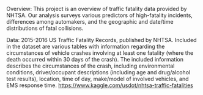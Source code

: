 
Overview:
This project is an overview of traffic fatality data provided by NHTSA. Our analysis surveys various predictors of high-fatality incidents, differences among automakers, and the geographic and date/time distributions of fatal collisions. 

Data:
2015-2016 US Traffic Fatality Records, published by NHTSA. Included in the dataset are various tables with information regarding the circumstances of vehicle crashes involving at least one fatality (where the death occurred within 30 days of the crash). The included information describes the circumstances of the crash, including environmental conditions, driver/occupant descriptions (including age and drug/alcohol test results), location, time of day, make/model of involved vehicles, and EMS response time. 
https://www.kaggle.com/usdot/nhtsa-traffic-fatalities